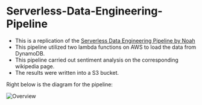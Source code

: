 # Serverless-Data-Engineering-Pipeline

* This is a replication of the [Serverless Data Engineering Pipeline by Noah](https://github.com/noahgift/awslambda)
* This pipeline utilized two lambda functions on AWS to load the data from DynamoDB.
* This pipeline carried out sentiment analysis on the corresponding wikipedia page. 
* The results were written into a S3 bucket.

Right below is the diagram for the pipeline:

![Overview](https://camo.githubusercontent.com/bb29cd924f9eb66730bbf7b0ed069a6ae03d2f1a/68747470733a2f2f757365722d696d616765732e67697468756275736572636f6e74656e742e636f6d2f35383739322f35353335343438332d62616537616638302d353437612d313165392d393930392d6135363231323531303635622e706e67)

